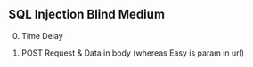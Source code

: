 ## SQL Injection Blind Medium

0. Time Delay

1. POST Request & Data in body (whereas Easy is param in url)



